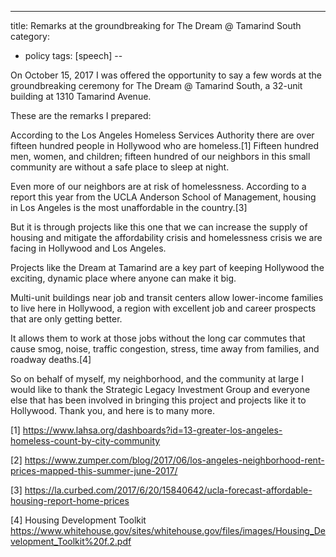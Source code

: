 ---
title: Remarks at the groundbreaking for The Dream @ Tamarind South
category:
- policy
tags: [speech]
--

On October 15, 2017 I was offered the opportunity to say a few words at
the groundbreaking ceremony for The Dream @ Tamarind South, a 32-unit
building at 1310 Tamarind Avenue.

These are the remarks I prepared:


According to the Los Angeles Homeless Services Authority there are over
fifteen hundred people in Hollywood who are homeless.[1] Fifteen hundred
men, women, and children; fifteen hundred of our neighbors in this small
community are without a safe place to sleep at night.

Even more of our neighbors are at risk of homelessness. According to
a report this year from the UCLA Anderson School of Management, housing in
Los Angeles is the most unaffordable in the country.[3]

But it is through projects like this one that we can increase the supply
of housing and mitigate the affordability crisis and homelessness crisis
we are facing in Hollywood and Los Angeles.

Projects like the Dream at Tamarind are a key part of keeping Hollywood
the exciting, dynamic place where anyone can make it big. 

Multi-unit buildings near job and transit centers allow lower-income
families to live here in Hollywood, a region with excellent job and career
prospects that are only getting better.

It allows them to work at those jobs without the long car commutes that
cause smog, noise, traffic congestion, stress, time away from families,
and roadway deaths.[4]

So on behalf of myself, my neighborhood, and the community at large
I would like to thank the Strategic Legacy Investment Group and everyone
else that has been involved in bringing this project and projects like it
to Hollywood. Thank you, and here is to many more.

[1] https://www.lahsa.org/dashboards?id=13-greater-los-angeles-homeless-count-by-city-community
    
[2] https://www.zumper.com/blog/2017/06/los-angeles-neighborhood-rent-prices-mapped-this-summer-june-2017/

[3] https://la.curbed.com/2017/6/20/15840642/ucla-forecast-affordable-housing-report-home-prices

[4] Housing Development Toolkit https://www.whitehouse.gov/sites/whitehouse.gov/files/images/Housing_Development_Toolkit%20f.2.pdf

